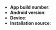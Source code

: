 <!--
Thanks for asking a question or wanting to report an issue you've found. 
Please delete this text and fill in the template below. 
If unsure about something, just do as best as you're able.

Make sure to read http://owntracks.org/booklet/features/android/ for a list 
of known issues and restrictions before posting. Thank you. 
-->

* **App build number**: <!-- See Preferences, Information, Version -->
* **Android version**: <!-- See Device Preferences, System, About Phone, Android Version -->   
* **Device**: <!-- Manufacturer and Device name -->
* **Installation source**: <!-- Did you install from Google Play, F-Droid, or manually from the APK? -->
